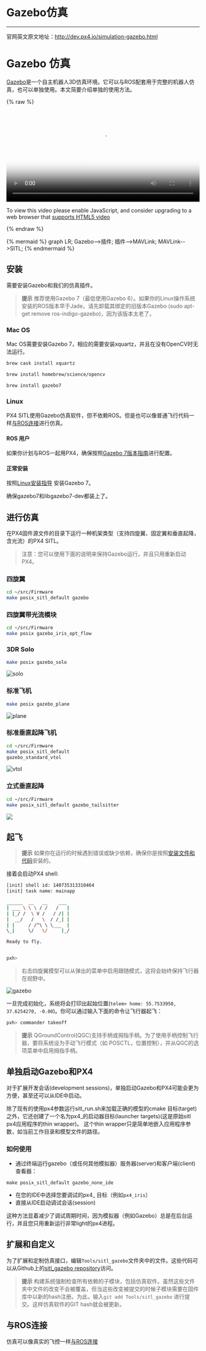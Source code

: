 # Gazebo仿真
---
官网英文原文地址：http://dev.px4.io/simulation-gazebo.html
# Gazebo 仿真

[Gazebo](http://gazebosim.ort)是一个自主机器人3D仿真环境。它可以与ROS配套用于完整的机器人仿真，也可以单独使用。本文简要介绍单独的使用方法。

{% raw %}
<video id="my-video" class="video-js" controls preload="auto" width="100%" 
poster="../pictures/diagrams/PX4-Flight.JPG" data-setup='{"aspectRatio":"16:9"}'>
  <source src="http://7xvob5.com1.z0.glb.clouddn.com/2-PX4%20Flight%20Stack%20ROS%203D%20Software%20in%20the%20Loop%20Simulation%20(SITL).mp4" type='video/mp4' >
  <p class="vjs-no-js">
    To view this video please enable JavaScript, and consider upgrading to a web browser that
    <a href="http://videojs.com/html5-video-support/" target="_blank">supports HTML5 video</a>
  </p>
</video>
{% endraw %}

{% mermaid %}
graph LR;
  Gazebo-->插件;
  插件-->MAVLink;
  MAVLink-->SITL;
{% endmermaid %}


## 安装

需要安装Gazebo和我们的仿真插件。


> **提示** 推荐使用Gazebo 7（最低使用Gazebo 6）。如果你的Linux操作系统安装的ROS版本早于Jade，请先卸载其绑定的旧版本Gazebo (sudo apt-get remove ros-indigo-gazebo)，因为该版本太老了。


### Mac OS

Mac OS需要安装Gazebo 7，相应的需要安装xquartz，并且在没有OpenCV时无法运行。

<div class="host-code"></div>

```sh
brew cask install xquartz

brew install homebrew/science/opencv

brew install gazebo7
```

### Linux

PX4 SITL使用Gazebo仿真软件，但不依赖ROS。但是也可以像普通飞行代码一样[与ROS连接](../4_Simulation/interfacingto_ros.md)进行仿真。

#### ROS 用户

如果你计划与ROS一起用PX4，确保按照[Gazebo 7版本指南](http://gazebosim.org/tutorials?tut=ros_wrapper_versions#Gazebo7.xseries)进行配置。

#### 正常安装

按照[Linux安装指导](http://gazebosim.org/tutorials?tut=install_ubuntu&ver=7.0&cat=install) 安装Gazebo 7。

确保gazebo7和libgazebo7-dev都装上了。

## 进行仿真

在PX4固件源文件的目录下运行一种机架类型（支持四旋翼、固定翼和垂直起降，含光流）的PX4 SITL。

> 注意：您可以使用下面的说明来保持Gazebo运行，并且只用重新启动PX4。

### 四旋翼

<div class="host-code"></div>

```sh
cd ~/src/Firmware
make posix_sitl_default gazebo
```

### 四旋翼带光流模块

<div class="host-code"></div>

```sh
cd ~/src/Firmware
make posix gazebo_iris_opt_flow
```

### 3DR Solo

```sh
make posix gazebo_solo
```
![solo](/pictures/sim/gazebo_solo.png)

### 标准飞机

```sh
make posix gazebo_plane
```
![plane](/pictures/sim/gazebo_plane.png)

### 标准垂直起降飞机

```sh
cd ~/src/Firmware
make posix_sitl_default 
gazebo_standard_vtol
```
![vtol](/pictures/sim/gazebo_standard_vtol.png)

### 立式垂直起降

<div class="host-code"></div>

```sh
cd ~/src/Firmware
make posix_sitl_default gazebo_tailsitter
```
![](/pictures/sim/gazebo_tailsitter.png)


## 起飞

> **提示** 如果你在运行的时候遇到错误或缺少依赖，确保你是按照[安装文件和代码](../1_Getting-Started/macos.md)安装的。


接着会启动PX4 shell:

```sh
[init] shell id: 140735313310464
[init] task name: mainapp

______  __   __    ___
| ___ \ \ \ / /   /   |
| |_/ /  \ V /   / /| |
|  __/   /   \  / /_| |
| |     / /^\ \ \___  |
\_|     \/   \/     |_/

Ready to fly.


pxh>
```


> 右击四旋翼模型可以从弹出的菜单中启用跟随模式，这将会始终保持飞行器在视野中。


 ![gazebo](../pictures/sim/gazebo.png)

一旦完成初始化，系统将会打印出起始位置(`telem> home: 55.7533950, 37.6254270, -0.00`)。你可以通过输入下面的命令让飞行器起飞：

```sh
pxh> commander takeoff
```


> **提示** QGroundControl(QGC)支持手柄或拇指手柄。为了使用手柄控制飞行器，要将系统设为手动飞行模式（如 POSCTL，位置控制），并从QGC的选项菜单中启用拇指手柄。

## 单独启动Gazebo和PX4

对于扩展开发会话(development sessions)，单独启动Gazebo和PX4可能会更为方便，甚至还可以从IDE中启动。

除了现有的使用px4参数运行sitl_run.sh来加载正确的模型的cmake 目标(target)之外，它还创建了一个名为px4_<mode>的启动器目标(launcher targets)(这是原始sitl px4应用程序的thin wrapper)。 这个thin wrapper只是简单地嵌入应用程序参数，如当前工作目录和模型文件的路径。

### 如何使用
  * 通过终端运行gazebo（或任何其他模拟器）服务器(server)和客户端(client)查看器：
```
make posix_sitl_default gazebo_none_ide
```
  * 在您的IDE中选择您要调试的px4_ <mode>目标（例如`px4_iris`）
  * 直接从IDE启动调试会话(session)

这种方法显着减少了调试周期时间，因为模拟器（例如Gazebo）总是在后台运行，并且您只用重新运行非常light的px4进程。


## 扩展和自定义

为了扩展和定制仿真接口，编辑`Tools/sitl_gazebo`文件夹中的文件。这些代码可以从Github上的[sitl_gazebo repository](https://github.com/px4/sitl_gazebo)访问。


> **提示** 构建系统强制检查所有依赖的子模块，包括仿真软件。虽然这些文件夹中文件的改变不会被覆盖，但当这些改变被提交的时候子模块需要在固件库中以新的hash注册。为此，输入`git add Tools/sitl_gazebo` 进行提交。这样仿真软件的GIT hash就会被更新。


## 与ROS连接

仿真可以像真实的飞控一样[与ROS连接](../4_Simulation/interfacingto_ros.md)
